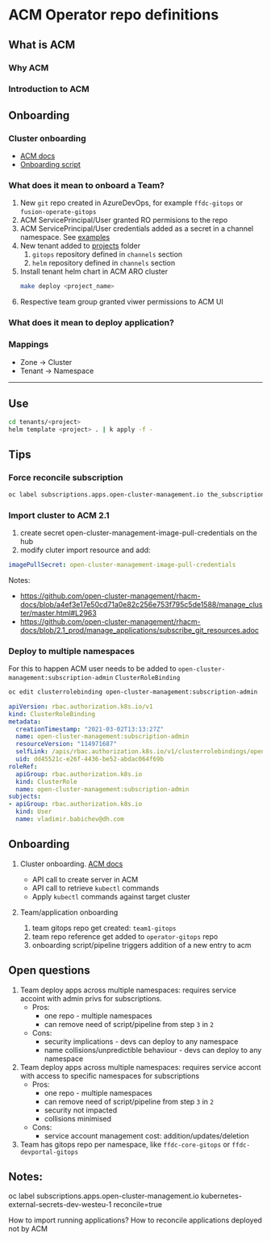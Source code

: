# ACM Operator repo definitions

## What is ACM

### Why ACM

### Introduction to ACM

## Onboarding

### Cluster onboarding

* [ACM docs](https://access.redhat.com/documentation/en-us/red_hat_advanced_cluster_management_for_kubernetes/2.1/html/manage_cluster/importing-a-target-managed-cluster-to-the-hub-cluster#importing-a-managed-cluster-with-the-cli )
* [Onboarding script](https://dev.azure.com/fusionfabric/FusionOperate/_git/acm-automation)

### What does it mean to onboard a Team?

1. New `git` repo created in AzureDevOps, for example `ffdc-gitops` or `fusion-operate-gitops`
1. ACM ServicePrincipal/User granted RO permisions to the repo
1. ACM ServicePrincipal/User credentials added as a secret in a channel namespace. See [examples](https://access.redhat.com/documentation/en-us/red_hat_advanced_cluster_management_for_kubernetes/2.2/html-single/manage_applications/index#channel-samples)
1. New tenant added to [projects](/projects) folder
    1. `gitops` repository defined in `channels` section
    1. `helm` repository defined in `channels` section
1. Install tenant helm chart in ACM ARO cluster
    ```bash
    make deploy <project_name>
    ```
1. Respective team group granted viwer permissions to ACM UI

### What does it mean to deploy application?


### Mappings
* Zone -> Cluster
* Tenant -> Namespace


---

## Use

```bash
cd tenants/<project>
helm template <project> . | k apply -f -
```

## Tips

### Force reconcile subscription

```bash
oc label subscriptions.apps.open-cluster-management.io the_subscription_name reconcile=true
```

### Import cluster to ACM 2.1

1. create secret open-cluster-management-image-pull-credentials on the hub
1. modify cluter import resource and add:

```yaml
imagePullSecret: open-cluster-management-image-pull-credentials
```

Notes:

* https://github.com/open-cluster-management/rhacm-docs/blob/a4ef3e17e50cd71a0e82c256e753f795c5de1588/manage_cluster/master.html#L2963
* https://github.com/open-cluster-management/rhacm-docs/blob/2.1_prod/manage_applications/subscribe_git_resources.adoc

### Deploy to multiple namespaces

For this to happen ACM user needs to be added to `open-cluster-management:subscription-admin` `ClusterRoleBinding`

```bash
oc edit clusterrolebinding open-cluster-management:subscription-admin
```

```yaml
apiVersion: rbac.authorization.k8s.io/v1
kind: ClusterRoleBinding
metadata:
  creationTimestamp: "2021-03-02T13:13:27Z"
  name: open-cluster-management:subscription-admin
  resourceVersion: "114971687"
  selfLink: /apis/rbac.authorization.k8s.io/v1/clusterrolebindings/open-cluster-management%3Asubscription-admin
  uid: dd45521c-e26f-4436-be52-abdac064f69b
roleRef:
  apiGroup: rbac.authorization.k8s.io
  kind: ClusterRole
  name: open-cluster-management:subscription-admin
subjects:
- apiGroup: rbac.authorization.k8s.io
  kind: User
  name: vladimir.babichev@dh.com
```

## Onboarding

1. Cluster onboarding. [ACM docs](https://access.redhat.com/documentation/en-us/red_hat_advanced_cluster_management_for_kubernetes/2.1/html/manage_cluster/importing-a-target-managed-cluster-to-the-hub-cluster#importing-a-managed-cluster-with-the-cli )
    * API call to create server in ACM
    * API call to retrieve `kubectl` commands
    * Apply `kubectl` commands against target cluster

1. Team/application onboarding
    1. team gitops repo get created: `team1-gitops`
    2. team repo reference get added to `operator-gitops` repo
    3. onboarding script/pipeline triggers addition of a new entry to acm

## Open questions

1. Team deploy apps across multiple namespaces: requires service accoint with admin privs for subscriptions.
    * Pros:
        * one repo - multiple namespaces
        * can remove need of script/pipeline from step `3` in `2`
    * Cons:
        * security implications - devs can deploy to any namespace
        * name collisions/unpredictible behaviour - devs can deploy to any namespace
2. Team deploy apps across multiple namespaces: requires service accont with access to specific namespaces for subscriptions
    * Pros:
        * one repo - multiple namespaces
        * can remove need of script/pipeline from step `3` in `2`
        * security not impacted
        * collisions minimised
    * Cons:
        * service account management cost: addition/updates/deletion
3. Team has gitops repo per namespace, like `ffdc-core-gitops` or `ffdc-devportal-gitops`


## Notes:
oc label subscriptions.apps.open-cluster-management.io kubernetes-external-secrets-dev-westeu-1 reconcile=true

How to import running applications?
How to reconcile applications deployed not by ACM
